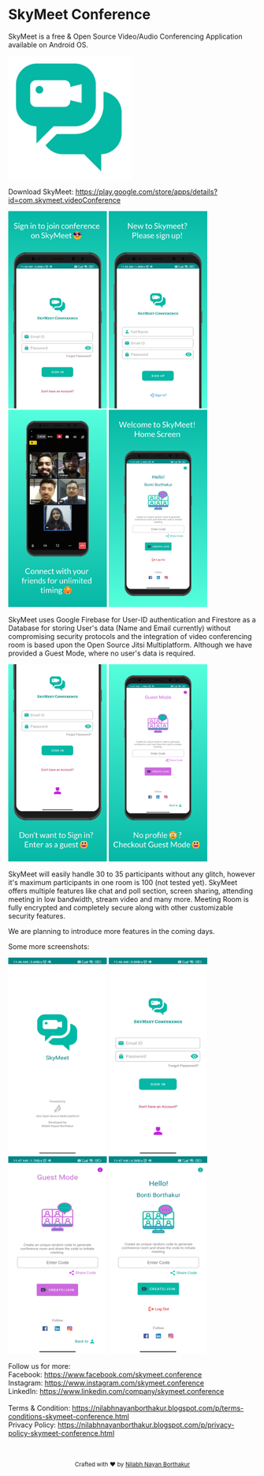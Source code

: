 # SkyMeet Conference
SkyMeet is a free & Open Source Video/Audio Conferencing Application available on Android OS.

<img src="./Images/GitHub and External/skymeet_logo.png" height="250" width="250" >

Download SkyMeet: https://play.google.com/store/apps/details?id=com.skymeet.videoConference

<img src="./Images/SkyMeet PlayStore Images/screen_1.png" height="400" width="200" > <img src="./Images/SkyMeet PlayStore Images/screen_6.png" height="400" width="200" > <img src="./Images/SkyMeet PlayStore Images/screen_3.png" height="400" width="200" > <img src="./Images/SkyMeet PlayStore Images/screen_4.png" height="400" width="200" >

SkyMeet uses Google Firebase for User-ID authentication and Firestore as a Database for storing User's data (Name and Email currently) without compromising security protocols and the integration of video conferencing room is based upon the Open Source Jitsi Multiplatform. Although we have provided a Guest Mode, where no user's data is required.

<img src="./Images/SkyMeet PlayStore Images/screen_2.png" height="400" width="200" > <img src="./Images/SkyMeet PlayStore Images/screen_5.png" height="400" width="200" >

SkyMeet will easily handle 30 to 35 participants without any glitch, however it's maximum participants in one room is 100 (not tested yet). SkyMeet offers multiple features like chat and poll section, screen sharing, attending meeting in low bandwidth, stream video and many more. Meeting Room is fully encrypted and completely secure along with other customizable security features.

We are planning to introduce more features in the coming days.

Some more screenshots:

<img src="./Images/GitHub and External/1.jpg" height="400" width="200" > <img src="./Images/GitHub and External/2.jpg" height="400" width="200" >
<img src="./Images/GitHub and External/4.jpg" height="400" width="200" > <img src="./Images/GitHub and External/5.jpg" height="400" width="200" >


Follow us for more:
<br />
Facebook: https://www.facebook.com/skymeet.conference
<br />
Instagram: https://www.instagram.com/skymeet.conference
<br />
LinkedIn: https://www.linkedin.com/company/skymeet.conference
<br />
<br />
Terms & Condition: https://nilabhnayanborthakur.blogspot.com/p/terms-conditions-skymeet-conference.html
<br />
Privacy Policy: https://nilabhnayanborthakur.blogspot.com/p/privacy-policy-skymeet-conference.html
<br />
<br />
<br />
<footer>
<p align="center" style="font-size: smaller;">
Crafted with ❤️ by <a href="https://www.linkedin.com/in/nilabh-borthakur/" target="_blank">Nilabh Nayan Borthakur</a>
</p>
</footer>

